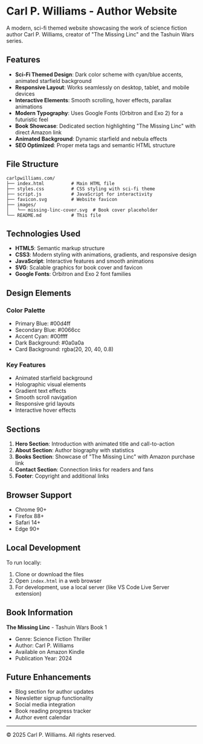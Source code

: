 # Carl P. Williams - Author Website

A modern, sci-fi themed website showcasing the work of science fiction author Carl P. Williams, creator of "The Missing Linc" and the Tashuin Wars series.

## Features

- **Sci-Fi Themed Design**: Dark color scheme with cyan/blue accents, animated starfield background
- **Responsive Layout**: Works seamlessly on desktop, tablet, and mobile devices
- **Interactive Elements**: Smooth scrolling, hover effects, parallax animations
- **Modern Typography**: Uses Google Fonts (Orbitron and Exo 2) for a futuristic feel
- **Book Showcase**: Dedicated section highlighting "The Missing Linc" with direct Amazon link
- **Animated Background**: Dynamic starfield and nebula effects
- **SEO Optimized**: Proper meta tags and semantic HTML structure

## File Structure

```
carlpwilliams.com/
├── index.html          # Main HTML file
├── styles.css          # CSS styling with sci-fi theme
├── script.js           # JavaScript for interactivity
├── favicon.svg         # Website favicon
├── images/
│   └── missing-linc-cover.svg  # Book cover placeholder
└── README.md           # This file
```

## Technologies Used

- **HTML5**: Semantic markup structure
- **CSS3**: Modern styling with animations, gradients, and responsive design
- **JavaScript**: Interactive features and smooth animations
- **SVG**: Scalable graphics for book cover and favicon
- **Google Fonts**: Orbitron and Exo 2 font families

## Design Elements

### Color Palette
- Primary Blue: #00d4ff
- Secondary Blue: #0066cc
- Accent Cyan: #00ffff
- Dark Background: #0a0a0a
- Card Background: rgba(20, 20, 40, 0.8)

### Key Features
- Animated starfield background
- Holographic visual elements
- Gradient text effects
- Smooth scroll navigation
- Responsive grid layouts
- Interactive hover effects

## Sections

1. **Hero Section**: Introduction with animated title and call-to-action
2. **About Section**: Author biography with statistics
3. **Books Section**: Showcase of "The Missing Linc" with Amazon purchase link
4. **Contact Section**: Connection links for readers and fans
5. **Footer**: Copyright and additional links

## Browser Support

- Chrome 90+
- Firefox 88+
- Safari 14+
- Edge 90+

## Local Development

To run locally:
1. Clone or download the files
2. Open `index.html` in a web browser
3. For development, use a local server (like VS Code Live Server extension)

## Book Information

**The Missing Linc** - Tashuin Wars Book 1
- Genre: Science Fiction Thriller
- Author: Carl P. Williams
- Available on Amazon Kindle
- Publication Year: 2024

## Future Enhancements

- Blog section for author updates
- Newsletter signup functionality
- Social media integration
- Book reading progress tracker
- Author event calendar

---

© 2025 Carl P. Williams. All rights reserved.